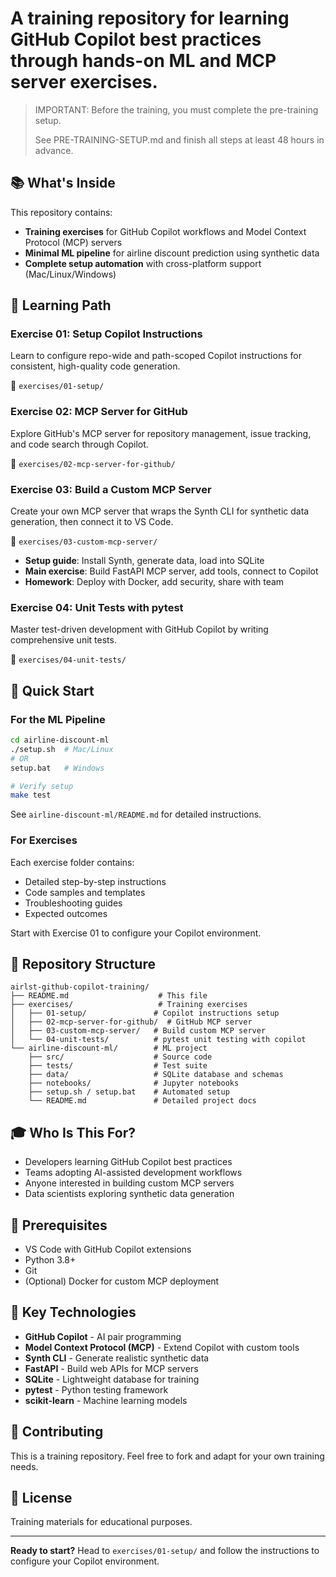 # A training repository for learning GitHub Copilot best practices through hands-on ML and MCP server exercises.

> IMPORTANT: Before the training, you must complete the pre-training setup.
>
> See PRE-TRAINING-SETUP.md and finish all steps at least 48 hours in advance.

## 📚 What's Inside

This repository contains:
- **Training exercises** for GitHub Copilot workflows and Model Context Protocol (MCP) servers
- **Minimal ML pipeline** for airline discount prediction using synthetic data
- **Complete setup automation** with cross-platform support (Mac/Linux/Windows)

## 🎯 Learning Path

### Exercise 01: Setup Copilot Instructions
Learn to configure repo-wide and path-scoped Copilot instructions for consistent, high-quality code generation.

📁 `exercises/01-setup/`

### Exercise 02: MCP Server for GitHub
Explore GitHub's MCP server for repository management, issue tracking, and code search through Copilot.

📁 `exercises/02-mcp-server-for-github/`

### Exercise 03: Build a Custom MCP Server
Create your own MCP server that wraps the Synth CLI for synthetic data generation, then connect it to VS Code.

📁 `exercises/03-custom-mcp-server/`
- **Setup guide**: Install Synth, generate data, load into SQLite
- **Main exercise**: Build FastAPI MCP server, add tools, connect to Copilot
- **Homework**: Deploy with Docker, add security, share with team

### Exercise 04: Unit Tests with pytest
Master test-driven development with GitHub Copilot by writing comprehensive unit tests.

📁 `exercises/04-unit-tests/`

## 🚀 Quick Start

### For the ML Pipeline

```bash
cd airline-discount-ml
./setup.sh  # Mac/Linux
# OR
setup.bat   # Windows

# Verify setup
make test
```

See `airline-discount-ml/README.md` for detailed instructions.

### For Exercises

Each exercise folder contains:
- Detailed step-by-step instructions
- Code samples and templates
- Troubleshooting guides
- Expected outcomes

Start with Exercise 01 to configure your Copilot environment.

## 📁 Repository Structure

```
airlst-github-copilot-training/
├── README.md                    # This file
├── exercises/                   # Training exercises
│   ├── 01-setup/               # Copilot instructions setup
│   ├── 02-mcp-server-for-github/  # GitHub MCP server
│   ├── 03-custom-mcp-server/   # Build custom MCP server
│   └── 04-unit-tests/          # pytest unit testing with copilot
└── airline-discount-ml/        # ML project
    ├── src/                    # Source code
    ├── tests/                  # Test suite
    ├── data/                   # SQLite database and schemas
    ├── notebooks/              # Jupyter notebooks
    ├── setup.sh / setup.bat    # Automated setup
    └── README.md               # Detailed project docs
```

## 🎓 Who Is This For?

- Developers learning GitHub Copilot best practices
- Teams adopting AI-assisted development workflows
- Anyone interested in building custom MCP servers
- Data scientists exploring synthetic data generation

## 📝 Prerequisites

- VS Code with GitHub Copilot extensions
- Python 3.8+
- Git
- (Optional) Docker for custom MCP deployment

## 🔗 Key Technologies

- **GitHub Copilot** - AI pair programming
- **Model Context Protocol (MCP)** - Extend Copilot with custom tools
- **Synth CLI** - Generate realistic synthetic data
- **FastAPI** - Build web APIs for MCP servers
- **SQLite** - Lightweight database for training
- **pytest** - Python testing framework
- **scikit-learn** - Machine learning models

## 🤝 Contributing

This is a training repository. Feel free to fork and adapt for your own training needs.

## 📄 License

Training materials for educational purposes.

---

**Ready to start?** Head to `exercises/01-setup/` and follow the instructions to configure your Copilot environment.
